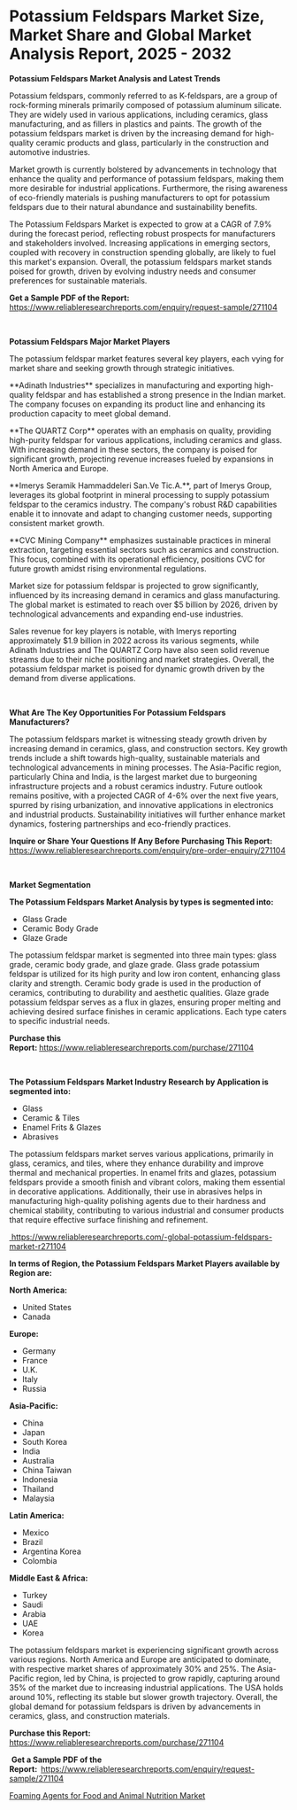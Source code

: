<p><h1>Potassium Feldspars Market Size, Market Share and Global Market Analysis Report, 2025 - 2032</h1></p><p><strong>Potassium Feldspars Market Analysis and Latest Trends</strong></p>
<p><p>Potassium feldspars, commonly referred to as K-feldspars, are a group of rock-forming minerals primarily composed of potassium aluminum silicate. They are widely used in various applications, including ceramics, glass manufacturing, and as fillers in plastics and paints. The growth of the potassium feldspars market is driven by the increasing demand for high-quality ceramic products and glass, particularly in the construction and automotive industries. </p><p>Market growth is currently bolstered by advancements in technology that enhance the quality and performance of potassium feldspars, making them more desirable for industrial applications. Furthermore, the rising awareness of eco-friendly materials is pushing manufacturers to opt for potassium feldspars due to their natural abundance and sustainability benefits. </p><p>The Potassium Feldspars Market is expected to grow at a CAGR of 7.9% during the forecast period, reflecting robust prospects for manufacturers and stakeholders involved. Increasing applications in emerging sectors, coupled with recovery in construction spending globally, are likely to fuel this market's expansion. Overall, the potassium feldspars market stands poised for growth, driven by evolving industry needs and consumer preferences for sustainable materials.</p></p>
<p><strong>Get a Sample PDF of the Report:&nbsp;</strong> <a href="https://www.reliableresearchreports.com/enquiry/request-sample/271104?utm_campaign=3108&utm_medium=2&utm_source=Github&utm_content=ia&utm_term=30032025&utm_id=potassium-feldspars">https://www.reliableresearchreports.com/enquiry/request-sample/271104</a></p>
<p>&nbsp;</p>
<p><strong>Potassium Feldspars Major Market Players</strong></p>
<p><p>The potassium feldspar market features several key players, each vying for market share and seeking growth through strategic initiatives. </p><p>**Adinath Industries** specializes in manufacturing and exporting high-quality feldspar and has established a strong presence in the Indian market. The company focuses on expanding its product line and enhancing its production capacity to meet global demand.</p><p>**The QUARTZ Corp** operates with an emphasis on quality, providing high-purity feldspar for various applications, including ceramics and glass. With increasing demand in these sectors, the company is poised for significant growth, projecting revenue increases fueled by expansions in North America and Europe.</p><p>**Imerys Seramik Hammaddeleri San.Ve Tic.A.**, part of Imerys Group, leverages its global footprint in mineral processing to supply potassium feldspar to the ceramics industry. The company's robust R&D capabilities enable it to innovate and adapt to changing customer needs, supporting consistent market growth.</p><p>**CVC Mining Company** emphasizes sustainable practices in mineral extraction, targeting essential sectors such as ceramics and construction. This focus, combined with its operational efficiency, positions CVC for future growth amidst rising environmental regulations.</p><p>Market size for potassium feldspar is projected to grow significantly, influenced by its increasing demand in ceramics and glass manufacturing. The global market is estimated to reach over $5 billion by 2026, driven by technological advancements and expanding end-use industries.</p><p>Sales revenue for key players is notable, with Imerys reporting approximately $1.9 billion in 2022 across its various segments, while Adinath Industries and The QUARTZ Corp have also seen solid revenue streams due to their niche positioning and market strategies. Overall, the potassium feldspar market is poised for dynamic growth driven by the demand from diverse applications.</p></p>
<p>&nbsp;</p>
<p><strong>What Are The Key Opportunities For Potassium Feldspars Manufacturers?</strong></p>
<p><p>The potassium feldspars market is witnessing steady growth driven by increasing demand in ceramics, glass, and construction sectors. Key growth trends include a shift towards high-quality, sustainable materials and technological advancements in mining processes. The Asia-Pacific region, particularly China and India, is the largest market due to burgeoning infrastructure projects and a robust ceramics industry. Future outlook remains positive, with a projected CAGR of 4-6% over the next five years, spurred by rising urbanization, and innovative applications in electronics and industrial products. Sustainability initiatives will further enhance market dynamics, fostering partnerships and eco-friendly practices.</p></p>
<p><strong>Inquire or Share Your Questions If Any Before Purchasing This Report:</strong> <a href="https://www.reliableresearchreports.com/enquiry/pre-order-enquiry/271104?utm_campaign=3108&utm_medium=2&utm_source=Github&utm_content=ia&utm_term=30032025&utm_id=potassium-feldspars">https://www.reliableresearchreports.com/enquiry/pre-order-enquiry/271104</a></p>
<p>&nbsp;</p>
<p><strong>Market Segmentation</strong></p>
<p><strong>The Potassium Feldspars Market Analysis by types is segmented into:</strong></p>
<p><ul><li>Glass Grade</li><li>Ceramic Body Grade</li><li>Glaze Grade</li></ul></p>
<p><p>The potassium feldspar market is segmented into three main types: glass grade, ceramic body grade, and glaze grade. Glass grade potassium feldspar is utilized for its high purity and low iron content, enhancing glass clarity and strength. Ceramic body grade is used in the production of ceramics, contributing to durability and aesthetic qualities. Glaze grade potassium feldspar serves as a flux in glazes, ensuring proper melting and achieving desired surface finishes in ceramic applications. Each type caters to specific industrial needs.</p></p>
<p><strong>Purchase this Report:&nbsp;</strong><a href="https://www.reliableresearchreports.com/purchase/271104?utm_campaign=3108&utm_medium=2&utm_source=Github&utm_content=ia&utm_term=30032025&utm_id=potassium-feldspars">https://www.reliableresearchreports.com/purchase/271104</a></p>
<p>&nbsp;</p>
<p><strong>The Potassium Feldspars Market Industry Research by Application is segmented into:</strong></p>
<p><ul><li>Glass</li><li>Ceramic & Tiles</li><li>Enamel Frits & Glazes</li><li>Abrasives</li></ul></p>
<p><p>The potassium feldspars market serves various applications, primarily in glass, ceramics, and tiles, where they enhance durability and improve thermal and mechanical properties. In enamel frits and glazes, potassium feldspars provide a smooth finish and vibrant colors, making them essential in decorative applications. Additionally, their use in abrasives helps in manufacturing high-quality polishing agents due to their hardness and chemical stability, contributing to various industrial and consumer products that require effective surface finishing and refinement.</p></p>
<p><a href="https://www.reliableresearchreports.com/-global-potassium-feldspars-market-r271104?utm_campaign=3108&utm_medium=2&utm_source=Github&utm_content=ia&utm_term=30032025&utm_id=potassium-feldspars">&nbsp;https://www.reliableresearchreports.com/-global-potassium-feldspars-market-r271104</a></p>
<p><strong>In terms of Region, the Potassium Feldspars Market Players available by Region are:</strong></p>
<p>
    <p> <strong> North America: </strong>
        <ul>
            <li>United States</li>
            <li>Canada</li>
        </ul>
        </p> 
    <p> <strong> Europe: </strong>
        <ul>
            <li>Germany</li>
            <li>France</li>
            <li>U.K.</li>
            <li>Italy</li>
            <li>Russia</li>
        </ul>
        </p> 
    <p> <strong> Asia-Pacific: </strong>
        <ul>
            <li>China</li>
            <li>Japan</li>
            <li>South Korea</li>
            <li>India</li>
            <li>Australia</li>
            <li>China Taiwan</li>
            <li>Indonesia</li>
            <li>Thailand</li>
            <li>Malaysia</li>
        </ul>
        </p> 
    <p> <strong> Latin America: </strong>
        <ul>
            <li>Mexico</li>
            <li>Brazil</li>
            <li>Argentina Korea</li>
            <li>Colombia</li>
        </ul>
        </p> 
    <p> <strong> Middle East & Africa: </strong>
        <ul>
            <li>Turkey</li>
            <li>Saudi</li>
            <li>Arabia</li>
            <li>UAE</li>
            <li>Korea</li>
        </ul>
    </p>
    </p>
<p><p>The potassium feldspars market is experiencing significant growth across various regions. North America and Europe are anticipated to dominate, with respective market shares of approximately 30% and 25%. The Asia-Pacific region, led by China, is projected to grow rapidly, capturing around 35% of the market due to increasing industrial applications. The USA holds around 10%, reflecting its stable but slower growth trajectory. Overall, the global demand for potassium feldspars is driven by advancements in ceramics, glass, and construction materials.</p></p>
<p><strong>Purchase this Report: </strong><a href="https://www.reliableresearchreports.com/purchase/271104?utm_campaign=3108&utm_medium=2&utm_source=Github&utm_content=ia&utm_term=30032025&utm_id=potassium-feldspars">https://www.reliableresearchreports.com/purchase/271104</a></p>
<p>&nbsp;<strong>Get a Sample PDF of the Report:&nbsp;&nbsp;</strong><a href="https://www.reliableresearchreports.com/enquiry/request-sample/271104?utm_campaign=3108&utm_medium=2&utm_source=Github&utm_content=ia&utm_term=30032025&utm_id=potassium-feldspars">https://www.reliableresearchreports.com/enquiry/request-sample/271104</a></p>
<p><strong></strong></p>
<p><p><a href="https://github.com/xalatieusope/Market-Research-Report-List-1/blob/main/foaming-agents-for-food-and-animal-nutrition-market.md?utm_campaign=3108&utm_medium=2&utm_source=Github&utm_content=ia&utm_term=30032025&utm_id=potassium-feldspars">Foaming Agents for Food and Animal Nutrition Market</a></p></p>